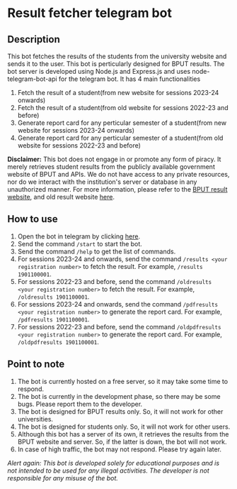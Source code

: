 # Result fetcher telegram bot

## Description

This bot fetches the results of the students from the university website and sends it to the user. This bot is perticularly designed for BPUT results. The bot server is developed using Node.js and Express.js and uses node-telegram-bot-api for the telegram bot. It has 4 main functionalities

1. Fetch the result of a student(from new website for sessions 2023-24 onwards)
2. Fetch the result of a student(from old website for sessions 2022-23 and before)
3. Generate report card for any perticular semester of a student(from new website for sessions 2023-24 onwards)
4. Generate report card for any perticular semester of a student(from old website for sessions 2022-23 and before)

**Disclaimer:** This bot does not engage in or promote any form of piracy. It merely retrieves student results from the publicly available government website of BPUT and APIs. We do not have access to any private resources, nor do we interact with the institution's server or database in any unauthorized manner. For more information, please refer to the [BPUT result website](https://results.bput.ac.in/), and old result website [here](https://bputexam.in/studentsection/resultpublished/studentresult.aspx).

## How to use

1. Open the bot in telegram by clicking [here](https://t.me/ResultMakerBot).
2. Send the command `/start` to start the bot.
3. Send the command `/help` to get the list of commands.
4. For sessions 2023-24 and onwards, send the command `/results <your registration number>` to fetch the result. For example, `/results 1901100001`.
5. For sessions 2022-23 and before, send the command `/oldresults <your registration number>` to fetch the result. For example, `/oldresults 1901100001`.
6. For sessions 2023-24 and onwards, send the command `/pdfresults <your registration number>` to generate the report card. For example, `/pdfresults 1901100001`.
7. For sessions 2022-23 and before, send the command `/oldpdfresults <your registration number>` to generate the report card. For example, `/oldpdfresults 1901100001`.

## Point to note

1. The bot is currently hosted on a free server, so it may take some time to respond.
2. The bot is currently in the development phase, so there may be some bugs. Please report them to the developer.
3. The bot is designed for BPUT results only. So, it will not work for other universities.
4. The bot is designed for students only. So, it will not work for other users.
5. Although this bot has a server of its own, it retrieves the results from the BPUT website and server. So, if the latter is down, the bot will not work.
6. In case of high traffic, the bot may not respond. Please try again later.


<i>Alert again:
This bot is developed solely for educational purposes and is not intended to be used for any illegal activities. The developer is not responsible for any misuse of the bot.
</i>
